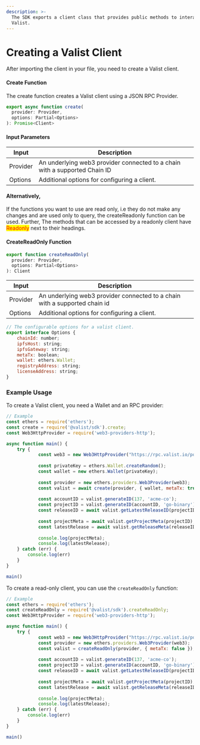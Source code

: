 ```yaml
---
description: >-
  The SDK exports a client class that provides public methods to interact with
  Valist.
---
```


# Creating a Valist Client

After importing the client in your file, you need to create a Valist client.

#### Create Function

The create function creates a Valist client using a JSON RPC Provider.

```jsx
export async function create(
  provider: Provider,
  options: Partial<Options>
): Promise<Client>
```

#### Input Parameters

| Input    | Description                                                                |
| -------- | -------------------------------------------------------------------------- |
| Provider | An underlying web3 provider connected to a chain with a supported Chain ID |
| Options  | Additional options for configuring a client.                               |

#### Alternatively,

If the functions you want to use are read only, i.e they do not make any changes and are used only to query, the createReadonly function can be used. Further, The methods that can be accessed by a readonly client have <mark style="color:red;">Readonly</mark> next to their headings.&#x20;

#### CreateReadOnly Function

```jsx
export function createReadOnly(
  provider: Provider,
  options: Partial<Options>
): Client
```

| Input    | Description                                                                |
| -------- | -------------------------------------------------------------------------- |
| Provider | An underlying web3 provider connected to a chain with a supported chain id |
| Options  | Additional options for configuring a client.                               |

```jsx
// The configurable options for a valist client.
export interface Options {
	chainId: number;
	ipfsHost: string;
	ipfsGateway: string;
	metaTx: boolean;
	wallet: ethers.Wallet;
	registryAddress: string;
	licenseAddress: string;
}
```

### Example Usage&#x20;

To create a Valist client, you need a Wallet and an RPC provider:

```javascript
// Example
const ethers = require('ethers');
const create = require('@valist/sdk').create;
const Web3HttpProvider = require('web3-providers-http'); 

async function main() {
	try {
            const web3 = new Web3HttpProvider("https://rpc.valist.io/polygon");
            
            const privateKey = ethers.Wallet.createRandom();
            const wallet = new ethers.Wallet(privateKey);
            
            const provider = new ethers.providers.Web3Provider(web3);
            const valist = await create(provider, { wallet, metaTx: true });
            
            const accountID = valist.generateID(137, 'acme-co');
            const projectID = valist.generateID(accountID, 'go-binary')
            const releaseID = await valist.getLatestReleaseID(projectID)
        
            const projectMeta = await valist.getProjectMeta(projectID);
            const latestRelease = await valist.getReleaseMeta(releaseID);
        
            console.log(projectMeta);
            console.log(latestRelease);
	} catch (err) {
		console.log(err)
	}
}

main()
```

To create a read-only client, you can use the `createReadOnly` function:

```javascript
// Example
const ethers = require('ethers');
const createReadOnly = require('@valist/sdk').createReadOnly;
const Web3HttpProvider = require('web3-providers-http'); 

async function main() {
	try {
            const web3 = new Web3HttpProvider("https://rpc.valist.io/polygon");
            const provider = new ethers.providers.Web3Provider(web3);
            const valist = createReadOnly(provider, { metaTx: false });
                
            const accountID = valist.generateID(137, 'acme-co');
            const projectID = valist.generateID(accountID, 'go-binary')
            const releaseID = await valist.getLatestReleaseID(projectID)
        
            const projectMeta = await valist.getProjectMeta(projectID);
            const latestRelease = await valist.getReleaseMeta(releaseID);
        
            console.log(projectMeta);
            console.log(latestRelease);
	} catch (err) {
		console.log(err)
	}
}

main()
```
